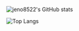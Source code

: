 ![jeno8522's GitHub stats](https://github-readme-stats.vercel.app/api?username=jeno8522&show_icons=true&theme=radical)

![Top Langs](https://github-readme-stats.vercel.app/api/top-langs/?username=jeno8522&layout=compact)
